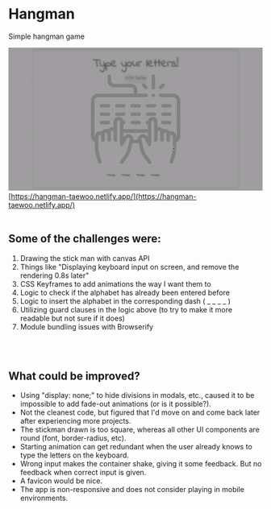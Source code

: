 # Hangman

Simple hangman game

![Preview image of the hangman game](src/img/preview.gif)
\
[https://hangman-taewoo.netlify.app/](https://hangman-taewoo.netlify.app/)
<br>
<br>

## Some of the challenges were:

1. Drawing the stick man with canvas API
2. Things like "Displaying keyboard input on screen, and remove the rendering 0.8s later"
3. CSS Keyframes to add animations the way I want them to
4. Logic to check if the alphabet has already been entered before
5. Logic to insert the alphabet in the corresponding dash ( \_ \_ \_ \_ )
6. Utilizing guard clauses in the logic above (to try to make it more readable but not sure if it does)
7. Module bundling issues with Browserify

\
&nbsp;

## What could be improved?

- Using "display: none;" to hide divisions in modals, etc., caused it to be impossible to add fade-out animations (or is it possible?).
- Not the cleanest code, but figured that I'd move on and come back later after experiencing more projects.
- The stickman drawn is too square, whereas all other UI components are round (font, border-radius, etc).
- Starting animation can get redundant when the user already knows to type the letters on the keyboard.
- Wrong input makes the container shake, giving it some feedback. But no feedback when correct input is given.
- A favicon would be nice.
- The app is non-responsive and does not consider playing in mobile environments.

&nbsp;
